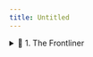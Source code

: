 ```yaml
---
title: Untitled
---
```


<details>

<summary>🧱 1. The Frontliner </summary>

**🔍 Purpose:**\
Serves as the gateway for resolving any token query, enriching context for downstream agents.

**🛠️ Core Functions:**

* Resolves token identity via **name, ticker, or contract address**
* Validates **network compatibility** across 100+ chains
* Fetches token metadata: **market cap, 24h volume, creation date, socials, and chain info**
* Aggregates data from **GeckoTerminal** and **DexScreener**
* Outputs a clean, structured **JSON payload** for the Master Orchestrator

{% hint style="info" %}
Guarantees all downstream agents receive **high-integrity, pre-validated data**, increasing system speed, accuracy, and coherence.
{% endhint %}

</details>
